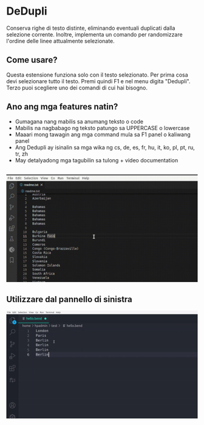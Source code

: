 # DeDupli

Conserva righe di testo distinte, eliminando eventuali duplicati dalla selezione corrente. Inoltre, implementa un comando per randomizzare l'ordine delle linee attualmente selezionate.

## Come usare?

Questa estensione funziona solo con il testo selezionato. Per prima cosa devi selezionare tutto il testo. Premi quindi F1 e nel menu digita "Dedupli". Terzo puoi scegliere uno dei comandi di cui hai bisogno.

## Ano ang mga features natin?

- Gumagana nang mabilis sa anumang teksto o code
- Mabilis na nagbabago ng teksto patungo sa UPPERCASE o lowercase
- Maaari mong tawagin ang mga command mula sa F1 panel o kaliwang panel
- Ang Dedupli ay isinalin sa mga wika ng cs, de, es, fr, hu, it, ko, pl, pt, ru, tr, zh
- May detalyadong mga tagubilin sa tulong + video documentation

##

[![Estensione Vscode](/translations/demo.gif 'Demo estensione Vscode')](https://learnwithyan.com)

## Utilizzare dal pannello di sinistra

[![Vscode extension](/translations/demo2.gif 'Vscode extension demo')](https://learnwithyan.com)

#
